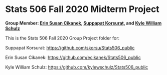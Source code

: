 # Stats 506 Fall 2020 Midterm Project
**Group Member: [Erin Susan Cikanek](https://github.com/ecikanek/Stats506_public), [Suppapat Korsurat](https://github.com/skorsu/Stats506_public), and [Kyle William Schulz](https://github.com/kylewschulz/Stats506_public)**

This is the Stats 506 Fall 2020 Group Project folder for:

Suppapat Korsurat: https://github.com/skorsu/Stats506_public

Erin Susan Cikanek: https://github.com/ecikanek/Stats506_public

Kyle William Schulz: https://github.com/kylewschulz/Stats506_public
